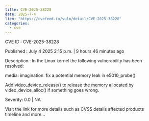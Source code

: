 ```yaml
--- 
title: CVE-2025-38228
date: 2025-7-4
lien: "https://cvefeed.io/vuln/detail/CVE-2025-38228"
categories:
  - cve
---
```


CVE ID : CVE-2025-38228

Published :  July 4
2025
2:15 p.m. | 9 hours
46 minutes ago

Description : In the Linux kernel
the following vulnerability has been resolved:

media: imagination: fix a potential memory leak in e5010_probe()

Add video_device_release() to release the memory allocated by
video_device_alloc() if something goes wrong.

Severity: 0.0 | NA

Visit the link for more details
such as CVSS details
affected products
timeline
and more...
